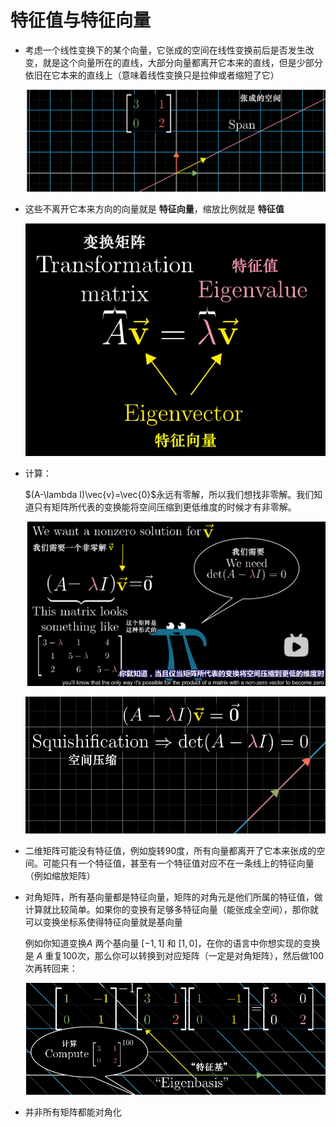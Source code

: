 # 特征值与特征向量

- 考虑一个线性变换下的某个向量，它张成的空间在线性变换前后是否发生改变，就是这个向量所在的直线，大部分向量都离开它本来的直线，但是少部分依旧在它本来的直线上（意味着线性变换只是拉伸或者缩短了它）

  ![image-20230511173717057](10-特征向量与特征值.assets/image-20230511173717057.png)

- 这些不离开它本来方向的向量就是 **特征向量**，缩放比例就是 **特征值**

  ![image-20230511174140684](10-特征向量与特征值.assets/image-20230511174140684.png)

- 计算：

  $(A-\lambda I)\vec{v}=\vec{0}$永远有零解，所以我们想找非零解。我们知道只有矩阵所代表的变换能将空间压缩到更低维度的时候才有非零解。

  ![image-20230511174259233](10-特征向量与特征值.assets/image-20230511174259233.png)

  ![image-20230511174513474](10-特征向量与特征值.assets/image-20230511174513474.png)

- 二维矩阵可能没有特征值，例如旋转90度，所有向量都离开了它本来张成的空间。可能只有一个特征值，甚至有一个特征值对应不在一条线上的特征向量（例如缩放矩阵）

- 对角矩阵，所有基向量都是特征向量，矩阵的对角元是他们所属的特征值，做计算就比较简单。如果你的变换有足够多特征向量（能张成全空间），那你就可以变换坐标系使得特征向量就是基向量

  例如你知道变换$A$ 两个基向量 $[-1,1]$ 和 $[1,0]$，在你的语言中你想实现的变换是 $A$ 重复100次，那么你可以转换到对应矩阵（一定是对角矩阵），然后做100次再转回来：

  ![image-20230511175758896](10-特征向量与特征值.assets/image-20230511175758896.png)

- 并非所有矩阵都能对角化